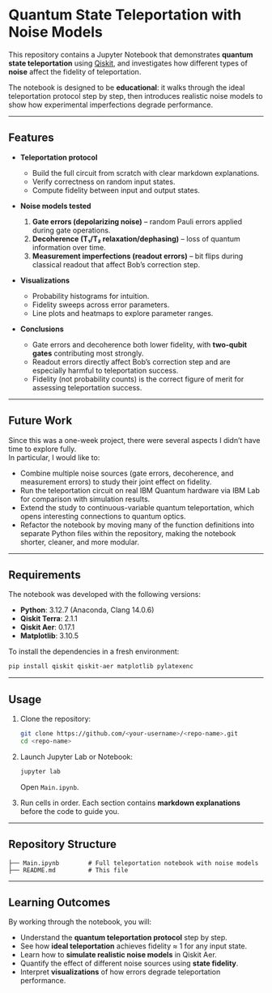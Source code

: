 # Quantum State Teleportation with Noise Models

This repository contains a Jupyter Notebook that demonstrates **quantum state teleportation** using [Qiskit](https://qiskit.org/), and investigates how different types of **noise** affect the fidelity of teleportation.

The notebook is designed to be **educational**: it walks through the ideal teleportation protocol step by step, then introduces realistic noise models to show how experimental imperfections degrade performance.

---

## Features

- **Teleportation protocol**
  - Build the full circuit from scratch with clear markdown explanations.
  - Verify correctness on random input states.
  - Compute fidelity between input and output states.

- **Noise models tested**
  1. **Gate errors (depolarizing noise)** – random Pauli errors applied during gate operations.
  2. **Decoherence (T₁/T₂ relaxation/dephasing)** – loss of quantum information over time.
  3. **Measurement imperfections (readout errors)** – bit flips during classical readout that affect Bob’s correction step.

- **Visualizations**
  - Probability histograms for intuition.
  - Fidelity sweeps across error parameters.
  - Line plots and heatmaps to explore parameter ranges.

- **Conclusions**
  - Gate errors and decoherence both lower fidelity, with **two-qubit gates** contributing most strongly.
  - Readout errors directly affect Bob’s correction step and are especially harmful to teleportation success.
  - Fidelity (not probability counts) is the correct figure of merit for assessing teleportation success.

---
## Future Work

Since this was a one-week project, there were several aspects I didn’t have time to explore fully.  
In particular, I would like to:  
- Combine multiple noise sources (gate errors, decoherence, and measurement errors) to study their joint effect on fidelity.  
- Run the teleportation circuit on real IBM Quantum hardware via IBM Lab for comparison with simulation results.  
- Extend the study to continuous-variable quantum teleportation, which opens interesting connections to quantum optics.
- Refactor the notebook by moving many of the function definitions into separate Python files within the repository, making the notebook shorter, cleaner, and more modular.  
---

## Requirements

The notebook was developed with the following versions:

- **Python**: 3.12.7 (Anaconda, Clang 14.0.6)
- **Qiskit Terra**: 2.1.1
- **Qiskit Aer**: 0.17.1
- **Matplotlib**: 3.10.5

To install the dependencies in a fresh environment:

```bash
pip install qiskit qiskit-aer matplotlib pylatexenc
```

---

## Usage

1. Clone the repository:
   ```bash
   git clone https://github.com/<your-username>/<repo-name>.git
   cd <repo-name>
   ```

2. Launch Jupyter Lab or Notebook:
   ```bash
   jupyter lab
   ```
   Open `Main.ipynb`.

3. Run cells in order. Each section contains **markdown explanations** before the code to guide you.

---

## Repository Structure

```
├── Main.ipynb        # Full teleportation notebook with noise models
├── README.md         # This file
```

---

## Learning Outcomes

By working through the notebook, you will:

- Understand the **quantum teleportation protocol** step by step.
- See how **ideal teleportation** achieves fidelity ≈ 1 for any input state.
- Learn how to **simulate realistic noise models** in Qiskit Aer.
- Quantify the effect of different noise sources using **state fidelity**.
- Interpret **visualizations** of how errors degrade teleportation performance.
